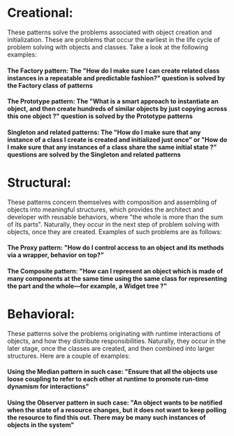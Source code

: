 # Creational:
These patterns solve the problems associated with object creation and initialization. These are problems that occur the earliest in the life cycle of problem solving with objects and classes. Take a look at the following examples:
#### The Factory pattern: The "How do I make sure I can create related class instances in a repeatable and predictable fashion?" question is solved by the Factory class of patterns
#### The Prototype pattern: The "What is a smart approach to instantiate an object, and then create hundreds of similar objects by just copying across this one object ?" question is solved by the Prototype patterns
#### Singleton and related patterns: The "How do I make sure that any instance of a class I create is created and initialized just once" or "How do I make sure that any instances of a class share the same initial state ?" questions are solved by the Singleton and related patterns

# Structural:
These patterns concern themselves with composition and assembling of objects into meaningful structures, which provides the architect and developer with reusable behaviors, where "the whole is more than the sum of its parts". Naturally, they occur in the next step of problem solving with objects, once they are created. Examples of such problems are as follows:
#### The Proxy pattern: "How do I control access to an object and its methods via a wrapper, behavior on top?"
#### The Composite pattern: "How can I represent an object which is made of many components at the same time using the same class for representing the part and the whole—for example, a Widget tree ?"

# Behavioral:
These patterns solve the problems originating with runtime interactions of objects, and how they distribute responsibilities. Naturally, they occur in the later stage, once the classes are created, and then combined into larger structures. Here are a couple of examples:
#### Using the Median pattern in such case: "Ensure that all the objects use loose coupling to refer to each other at runtime to promote run-time dynamism for interactions"
#### Using the Observer pattern in such case: "An object wants to be notified when the state of a resource changes, but it does not want to keep polling the resource to find this out. There may be many such instances of objects in the system"